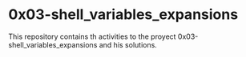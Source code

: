 # 0x03-shell_variables_expansions

This repository contains th activities to the proyect 0x03-shell_variables_expansions and his solutions.